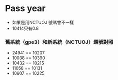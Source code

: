 # Pass year

-	如果是用NCTUOJ 號碼會不一樣
-   10414只有0.8

### 舊系統（gpe3）和新系統（NCTUOJ）題號對照
-	24941 == 10207
-	10038 == 10390
- 	10432 == 10215
-	11058 == 10131
-	10607 == 10225
